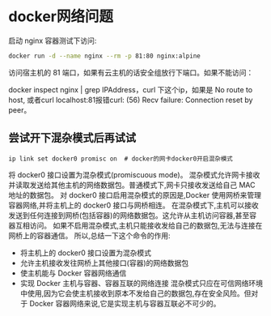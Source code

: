# docker网络问题

启动 nginx 容器测试下访问:
```bash
docker run -d --name nginx --rm -p 81:80 nginx:alpine
```
访问宿主机的 81 端口，如果有云主机的话安全组放行下端口。如果不能访问：

docker inspect nginx | grep IPAddress，curl 下这个ip，如果是 No route to host, 或者curl localhost:81报错curl: (56) Recv failure: Connection reset by peer。

## 尝试开下混杂模式后再试试
```
ip link set docker0 promisc on  # docker的网卡docker0开启混杂模式
```

将 docker0 接口设置为混杂模式(promiscuous mode)。
混杂模式允许网卡接收并读取发送给其他主机的网络数据包。普通模式下,网卡只接收发送给自己 MAC 地址的数据包。
对 docker0 接口启用混杂模式的原因是,Docker 使用网桥来管理容器网络,并将主机上的 docker0 接口与网桥相连。
在混杂模式下,主机可以接收发送到任何连接到网桥(包括容器)的网络数据包。这允许从主机访问容器,甚至容器互相访问。
如果不启用混杂模式,主机只能接收发给自己的数据包,无法与连接在网桥上的容器通信。
所以,总结一下这个命令的作用:
- 将主机上的 docker0 接口设置为混杂模式
- 允许主机接收发往网桥上其他接口(容器)的网络数据包
- 使主机能与 Docker 容器网络通信
- 实现 Docker 主机与容器、容器互联的网络连接
混杂模式只应在可信网络环境中使用,因为它会使主机接收到原本不发给自己的数据包,存在安全风险。但对于 Docker 容器网络来说,它是实现主机与容器互联必不可少的。
